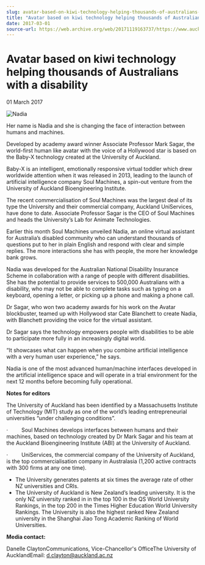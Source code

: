 ```yaml
---
slug: avatar-based-on-kiwi-technology-helping-thousands-of-australians-with-a-disability
title: "Avatar based on kiwi technology helping thousands of Australians with a disability"
date: 2017-03-01
source-url: https://web.archive.org/web/20171119163737/https://www.auckland.ac.nz/en/about/news-events-and-notices/news/news-2017/03/meet-nadia--the-australian-avatar-based-on-kiwi-technology.html
---
```

Avatar based on kiwi technology helping thousands of Australians with a disability
==================================================================================

01 March 2017

![Nadia](https://www.auckland.ac.nz/en/about/news-events-and-notices/news/news-2017/03/meet-nadia--the-australian-avatar-based-on-kiwi-technology/_jcr_content/par/textimage/image.img.jpg/1488345999570.jpg "Nadia")

Her name is Nadia and she is changing the face of interaction between humans and machines.

Developed by academy award winner Associate Professor Mark Sagar, the world-first human like avatar with the voice of a Hollywood star is based on the Baby-X technology created at the University of Auckland.

Baby-X is an intelligent, emotionally responsive virtual toddler which drew worldwide attention when it was released in 2013, leading to the launch of artificial intelligence company Soul Machines, a spin-out venture from the University of Auckland Bioengineering Institute.

The recent commercialisation of Soul Machines was the largest deal of its type the University and their commercial company, Auckland UniServices, have done to date. Associate Professor Sagar is the CEO of Soul Machines and heads the University’s Lab for Animate Technologies.

  
Earlier this month Soul Machines unveiled Nadia, an online virtual assistant for Australia’s disabled community who can understand thousands of questions put to her in plain English and respond with clear and simple replies. The more interactions she has with people, the more her knowledge bank grows.

Nadia was developed for the Australian National Disability Insurance Scheme in collaboration with a range of people with different disabilities. She has the potential to provide services to 500,000 Australians with a disability, who may not be able to complete tasks such as typing on a keyboard, opening a letter, or picking up a phone and making a phone call.

Dr Sagar, who won two academy awards for his work on the Avatar blockbuster, teamed up with Hollywood star Cate Blanchett to create Nadia, with Blanchett providing the voice for the virtual assistant.  

Dr Sagar says the technology empowers people with disabilities to be able to participate more fully in an increasingly digital world.

“It showcases what can happen when you combine artificial intelligence with a very human user experience,” he says.

Nadia is one of the most advanced human/machine interfaces developed in the artificial intelligence space and will operate in a trial environment for the next 12 months before becoming fully operational.

**Notes for editors**

The University of Auckland has been identified by a Massachusetts Institute of Technology (MIT) study as one of the world’s leading entrepreneurial universities “under challenging conditions”.

·         Soul Machines develops interfaces between humans and their machines, based on technology created by Dr Mark Sagar and his team at the Auckland Bioengineering Institute (ABI) at the University of Auckland.

·         UniServices, the commercial company of the University of Auckland, is the top commercialisation company in Australasia (1,200 active contracts with 300 firms at any one time).

*   The University generates patents at six times the average rate of other NZ universities and CRIs.
*   The University of Auckland is New Zealand’s leading university. It is the only NZ university ranked in in the top 100 in the QS World University Rankings, in the top 200 in the Times Higher Education World University Rankings. The University is also the highest ranked New Zealand university in the Shanghai Jiao Tong Academic Ranking of World Universities.

**Media contact:**

Danelle ClaytonCommunications, Vice-Chancellor's OfficeThe University of AucklandEmail: [d.clayton@auckland.ac.nz](mailto:d.clayton@auckland.ac.nz)